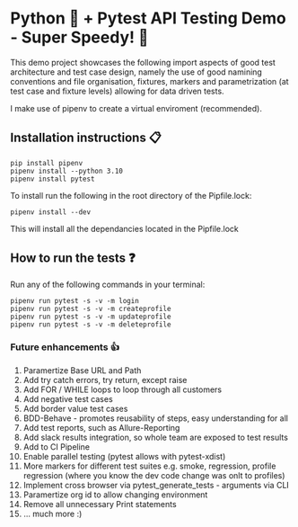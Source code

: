 # Python :snake: + Pytest API Testing Demo  - Super Speedy! :runner:

This demo project showcases the following import aspects of good test architecture and test case design, namely the use of good namining conventions and file organisation, fixtures, markers and parametrization (at test case and fixture levels) allowing for data driven tests.

I make use of pipenv to create a virtual enviroment (recommended).

## Installation instructions :clipboard:

```
pip install pipenv
pipenv install --python 3.10
pipenv install pytest
```

To install run the following in the root directory of the Pipfile.lock:

```
pipenv install --dev
```

This will install all the dependancies located in the Pipfile.lock

## How to run the tests :question:

Run any of the following commands in your terminal:
```
pipenv run pytest -s -v -m login
pipenv run pytest -s -v -m createprofile
pipenv run pytest -s -v -m updateprofile
pipenv run pytest -s -v -m deleteprofile
```

### Future enhancements :thumbsup:

1) Paramertize Base URL and Path
2) Add try catch errors, try return, except raise 
3) Add FOR / WHILE loops to loop through all customers
4) Add negative test cases
5) Add border value test cases 
6) BDD-Behave - promotes reusability of steps, easy understanding for all
7) Add test reports, such as Allure-Reporting
8) Add slack results integration, so whole team are exposed to test results
9) Add to CI Pipeline
10) Enable parallel testing (pytest allows with pytest-xdist)
11) More markers for different test suites e.g. smoke, regression, profile regression (where you know the dev code change was onlt to profiles)
12) Implement cross browser via pytest_generate_tests - arguments via CLI
13) Paramertize org id to allow changing environment
14) Remove all unnecessary Print statements
15) ... much more :)
